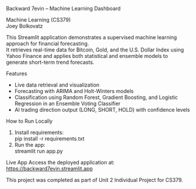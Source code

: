 Backward 7evin – Machine Learning Dashboard

Machine Learning (CS379)  
Joey Bolkovatz  

This Streamlit application demonstrates a supervised machine learning approach for financial forecasting.  
It retrieves real-time data for Bitcoin, Gold, and the U.S. Dollar Index using Yahoo Finance and applies both statistical and ensemble models to generate short-term trend forecasts.

Features
- Live data retrieval and visualization  
- Forecasting with ARIMA and Holt-Winters models  
- Classification using Random Forest, Gradient Boosting, and Logistic Regression in an Ensemble Voting Classifier  
- AI trading direction output (LONG, SHORT, HOLD) with confidence levels  

How to Run Locally
1. Install requirements:  
   pip install -r requirements.txt  
2. Run the app:  
   streamlit run app.py  

Live App
Access the deployed application at:  
https://backward7evin.streamlit.app  

This project was completed as part of Unit 2 Individual Project for CS379.
